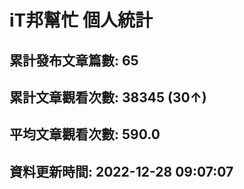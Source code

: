 # iT邦幫忙 個人統計
## 累計發布文章篇數: 65
## 累計文章觀看次數: 38345 (30↑)
## 平均文章觀看次數: 590.0
## 資料更新時間: 2022-12-28 09:07:07